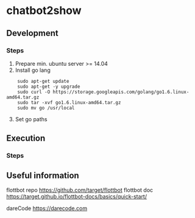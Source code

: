 # chatbot2show


## Development

### Steps

1. Prepare min. ubuntu server >= 14.04
2. Install go lang
```
    sudo apt-get update
    sudo apt-get -y upgrade
    sudo curl -O https://storage.googleapis.com/golang/go1.6.linux-amd64.tar.gz
    sudo tar -xvf go1.6.linux-amd64.tar.gz
    sudo mv go /usr/local
```
3. Set go paths

## Execution

### Steps


## Useful information

flottbot repo https://github.com/target/flottbot
flottbot doc  https://target.github.io/flottbot-docs/basics/quick-start/

dareCode https://darecode.com
